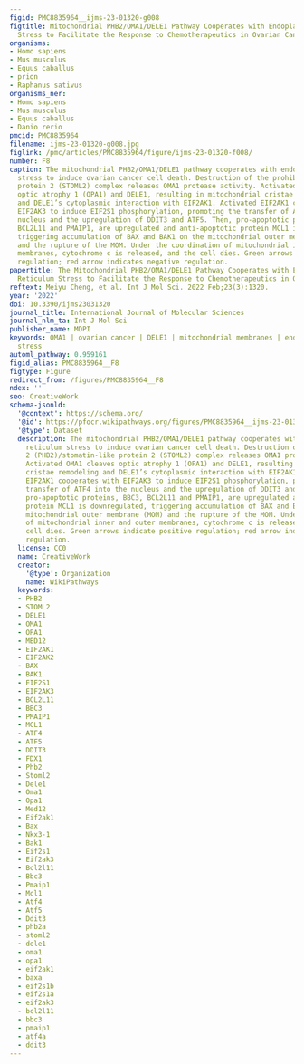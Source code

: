 ```yaml
---
figid: PMC8835964__ijms-23-01320-g008
figtitle: Mitochondrial PHB2/OMA1/DELE1 Pathway Cooperates with Endoplasmic Reticulum
  Stress to Facilitate the Response to Chemotherapeutics in Ovarian Cancer
organisms:
- Homo sapiens
- Mus musculus
- Equus caballus
- prion
- Raphanus sativus
organisms_ner:
- Homo sapiens
- Mus musculus
- Equus caballus
- Danio rerio
pmcid: PMC8835964
filename: ijms-23-01320-g008.jpg
figlink: /pmc/articles/PMC8835964/figure/ijms-23-01320-f008/
number: F8
caption: The mitochondrial PHB2/OMA1/DELE1 pathway cooperates with endoplasmic reticulum
  stress to induce ovarian cancer cell death. Destruction of the prohibitin 2 (PHB2)/stomatin-like
  protein 2 (STOML2) complex releases OMA1 protease activity. Activated OMA1 cleaves
  optic atrophy 1 (OPA1) and DELE1, resulting in mitochondrial cristae remodeling
  and DELE1’s cytoplasmic interaction with EIF2AK1. Activated EIF2AK1 cooperates with
  EIF2AK3 to induce EIF2S1 phosphorylation, promoting the transfer of ATF4 into the
  nucleus and the upregulation of DDIT3 and ATF5. Then, pro-apoptotic proteins, BBC3,
  BCL2L11 and PMAIP1, are upregulated and anti-apoptotic protein MCL1 is downregulated,
  triggering accumulation of BAX and BAK1 on the mitochondrial outer membrane (MOM)
  and the rupture of the MOM. Under the coordination of mitochondrial inner and outer
  membranes, cytochrome c is released, and the cell dies. Green arrows indicate positive
  regulation; red arrow indicates negative regulation.
papertitle: The Mitochondrial PHB2/OMA1/DELE1 Pathway Cooperates with Endoplasmic
  Reticulum Stress to Facilitate the Response to Chemotherapeutics in Ovarian Cancer.
reftext: Meiyu Cheng, et al. Int J Mol Sci. 2022 Feb;23(3):1320.
year: '2022'
doi: 10.3390/ijms23031320
journal_title: International Journal of Molecular Sciences
journal_nlm_ta: Int J Mol Sci
publisher_name: MDPI
keywords: OMA1 | ovarian cancer | DELE1 | mitochondrial membranes | endoplasmic reticulum
  stress
automl_pathway: 0.959161
figid_alias: PMC8835964__F8
figtype: Figure
redirect_from: /figures/PMC8835964__F8
ndex: ''
seo: CreativeWork
schema-jsonld:
  '@context': https://schema.org/
  '@id': https://pfocr.wikipathways.org/figures/PMC8835964__ijms-23-01320-g008.html
  '@type': Dataset
  description: The mitochondrial PHB2/OMA1/DELE1 pathway cooperates with endoplasmic
    reticulum stress to induce ovarian cancer cell death. Destruction of the prohibitin
    2 (PHB2)/stomatin-like protein 2 (STOML2) complex releases OMA1 protease activity.
    Activated OMA1 cleaves optic atrophy 1 (OPA1) and DELE1, resulting in mitochondrial
    cristae remodeling and DELE1’s cytoplasmic interaction with EIF2AK1. Activated
    EIF2AK1 cooperates with EIF2AK3 to induce EIF2S1 phosphorylation, promoting the
    transfer of ATF4 into the nucleus and the upregulation of DDIT3 and ATF5. Then,
    pro-apoptotic proteins, BBC3, BCL2L11 and PMAIP1, are upregulated and anti-apoptotic
    protein MCL1 is downregulated, triggering accumulation of BAX and BAK1 on the
    mitochondrial outer membrane (MOM) and the rupture of the MOM. Under the coordination
    of mitochondrial inner and outer membranes, cytochrome c is released, and the
    cell dies. Green arrows indicate positive regulation; red arrow indicates negative
    regulation.
  license: CC0
  name: CreativeWork
  creator:
    '@type': Organization
    name: WikiPathways
  keywords:
  - PHB2
  - STOML2
  - DELE1
  - OMA1
  - OPA1
  - MED12
  - EIF2AK1
  - EIF2AK2
  - BAX
  - BAK1
  - EIF2S1
  - EIF2AK3
  - BCL2L11
  - BBC3
  - PMAIP1
  - MCL1
  - ATF4
  - ATF5
  - DDIT3
  - FDX1
  - Phb2
  - Stoml2
  - Dele1
  - Oma1
  - Opa1
  - Med12
  - Eif2ak1
  - Bax
  - Nkx3-1
  - Bak1
  - Eif2s1
  - Eif2ak3
  - Bcl2l11
  - Bbc3
  - Pmaip1
  - Mcl1
  - Atf4
  - Atf5
  - Ddit3
  - phb2a
  - stoml2
  - dele1
  - oma1
  - opa1
  - eif2ak1
  - baxa
  - eif2s1b
  - eif2s1a
  - eif2ak3
  - bcl2l11
  - bbc3
  - pmaip1
  - atf4a
  - ddit3
---
```

